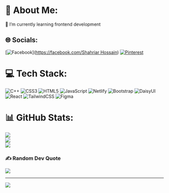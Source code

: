 # 💫 About Me:
🌱 I’m currently learning frontend development


## 🌐 Socials:
[![Facebook](https://img.shields.io/badge/Facebook-%231877F2.svg?logo=Facebook&logoColor=white)]([https://facebook.com/Shahriar Hossain](https://www.facebook.com/profile.php?id=100011356335262&i)) [![Pinterest](https://img.shields.io/badge/Pinterest-%23E60023.svg?logo=Pinterest&logoColor=white)](https://pinterest.com/Shahriarhossainalvi) 

# 💻 Tech Stack:
![C++](https://img.shields.io/badge/c++-%2300599C.svg?style=for-the-badge&logo=c%2B%2B&logoColor=white) ![CSS3](https://img.shields.io/badge/css3-%231572B6.svg?style=for-the-badge&logo=css3&logoColor=white) ![HTML5](https://img.shields.io/badge/html5-%23E34F26.svg?style=for-the-badge&logo=html5&logoColor=white) ![JavaScript](https://img.shields.io/badge/javascript-%23323330.svg?style=for-the-badge&logo=javascript&logoColor=%23F7DF1E) ![Netlify](https://img.shields.io/badge/netlify-%23000000.svg?style=for-the-badge&logo=netlify&logoColor=#00C7B7) ![Bootstrap](https://img.shields.io/badge/bootstrap-%238511FA.svg?style=for-the-badge&logo=bootstrap&logoColor=white) ![DaisyUI](https://img.shields.io/badge/daisyui-5A0EF8?style=for-the-badge&logo=daisyui&logoColor=white) ![React](https://img.shields.io/badge/react-%2320232a.svg?style=for-the-badge&logo=react&logoColor=%2361DAFB) ![TailwindCSS](https://img.shields.io/badge/tailwindcss-%2338B2AC.svg?style=for-the-badge&logo=tailwind-css&logoColor=white) ![Figma](https://img.shields.io/badge/figma-%23F24E1E.svg?style=for-the-badge&logo=figma&logoColor=white)
# 📊 GitHub Stats:
![](https://github-readme-stats.vercel.app/api?username=Shahriar-Hossain-Alvi&theme=radical&hide_border=false&include_all_commits=true&count_private=true)<br/>
![](https://github-readme-streak-stats.herokuapp.com/?user=Shahriar-Hossain-Alvi&theme=radical&hide_border=false)<br/>
![](https://github-readme-stats.vercel.app/api/top-langs/?username=Shahriar-Hossain-Alvi&theme=radical&hide_border=false&include_all_commits=true&count_private=true&layout=compact)

### ✍️ Random Dev Quote
![](https://quotes-github-readme.vercel.app/api?type=horizontal&theme=radical)

---
[![](https://visitcount.itsvg.in/api?id=Shahriar-Hossain-Alvi&icon=0&color=1)](https://visitcount.itsvg.in)

<!-- Proudly created with GPRM ( https://gprm.itsvg.in ) -->
